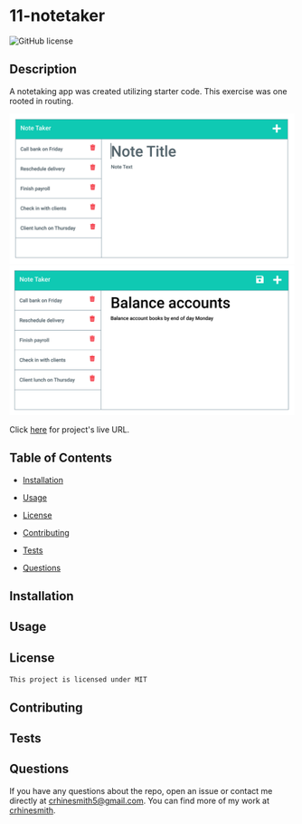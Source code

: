 # 11-notetaker

  ![GitHub license](https://img.shields.io/badge/license-MIT-blue.svg)

  ## Description 
  A notetaking app was created utilizing starter code. This exercise was one rooted in routing. 
  
  ![Screenshot 1 of the project](./Assets/11-express-homework-demo-01.png)
  ![Screenshot 2 of the project](./Assets/11-express-homework-demo-02.png)

  Click [here](https://evening-beach-94747.herokuapp.com/) for project's live URL.
  
  ## Table of Contents

  * [Installation](#installation)

  * [Usage](#usage)
     
   * [License](#license)


  * [Contributing](#contributing)

  * [Tests](#tests)

  * [Questions](#questions)

  ## Installation
  

  ## Usage
  
  ## License
    This project is licensed under MIT
  ## Contributing
  

  ## Tests
  

  ## Questions
  

  If you have any questions about the repo, open an issue or contact me directly at crhinesmith5@gmail.com. You can find more of my work at [crhinesmith](https://github.com/crhinesmith/).

